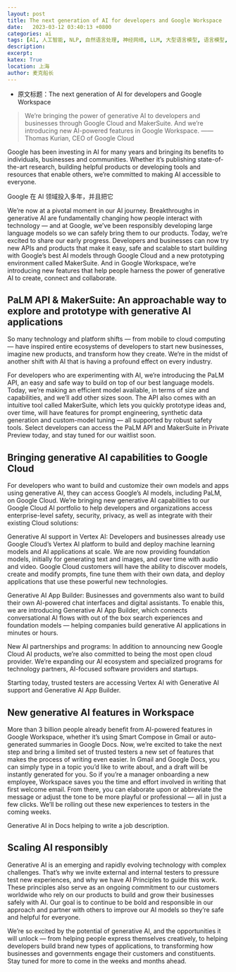 ```yaml
---
layout: post
title: The next generation of AI for developers and Google Workspace
date:   2023-03-12 03:40:13 +0800
categories: ai
tags: [AI, 人工智能, NLP, 自然语言处理, 神经网络, LLM, 大型语言模型, 语言模型, 大模型]
description: 
excerpt: 
katex: True
location: 上海
author: 麦克船长
---
```


* 原文标题：The next generation of AI for developers and Google Workspace

> We’re bringing the power of generative AI to developers and businesses through Google Cloud and MakerSuite. And we’re introducing new AI-powered features in Google Workspace. —— Thomas Kurian, CEO of Google Cloud

Google has been investing in AI for many years and bringing its benefits to individuals, businesses and communities. Whether it’s publishing state-of-the-art research, building helpful products or developing tools and resources that enable others, we’re committed to making AI accessible to everyone.

Google 在 AI 领域投入多年，并且把它

We’re now at a pivotal moment in our AI journey. Breakthroughs in generative AI are fundamentally changing how people interact with technology — and at Google, we’ve been responsibly developing large language models so we can safely bring them to our products. Today, we’re excited to share our early progress. Developers and businesses can now try new APIs and products that make it easy, safe and scalable to start building with Google’s best AI models through Google Cloud and a new prototyping environment called MakerSuite. And in Google Workspace, we’re introducing new features that help people harness the power of generative AI to create, connect and collaborate.

## PaLM API & MakerSuite: An approachable way to explore and prototype with generative AI applications

So many technology and platform shifts — from mobile to cloud computing — have inspired entire ecosystems of developers to start new businesses, imagine new products, and transform how they create. We’re in the midst of another shift with AI that is having a profound effect on every industry.

For developers who are experimenting with AI, we’re introducing the PaLM API, an easy and safe way to build on top of our best language models. Today, we’re making an efficient model available, in terms of size and capabilities, and we’ll add other sizes soon. The API also comes with an intuitive tool called MakerSuite, which lets you quickly prototype ideas and, over time, will have features for prompt engineering, synthetic data generation and custom-model tuning — all supported by robust safety tools. Select developers can access the PaLM API and MakerSuite in Private Preview today, and stay tuned for our waitlist soon.

## Bringing generative AI capabilities to Google Cloud

For developers who want to build and customize their own models and apps using generative AI, they can access Google’s AI models, including PaLM, on Google Cloud. We’re bringing new generative AI capabilities to our Google Cloud AI portfolio to help developers and organizations access enterprise-level safety, security, privacy, as well as integrate with their existing Cloud solutions:

Generative AI support in Vertex AI: Developers and businesses already use Google Cloud’s Vertex AI platform to build and deploy machine learning models and AI applications at scale. We are now providing foundation models, initially for generating text and images, and over time with audio and video. Google Cloud customers will have the ability to discover models, create and modify prompts, fine tune them with their own data, and deploy applications that use these powerful new technologies.

Generative AI App Builder: Businesses and governments also want to build their own AI-powered chat interfaces and digital assistants. To enable this, we are introducing Generative AI App Builder, which connects conversational AI flows with out of the box search experiences and foundation models — helping companies build generative AI applications in minutes or hours.

New AI partnerships and programs: In addition to announcing new Google Cloud AI products, we’re also committed to being the most open cloud provider. We’re expanding our AI ecosystem and specialized programs for technology partners, AI-focused software providers and startups.

Starting today, trusted testers are accessing Vertex AI with Generative AI support and Generative AI App Builder.

## New generative AI features in Workspace

More than 3 billion people already benefit from AI-powered features in Google Workspace, whether it’s using Smart Compose in Gmail or auto-generated summaries in Google Docs. Now, we’re excited to take the next step and bring a limited set of trusted testers a new set of features that makes the process of writing even easier. In Gmail and Google Docs, you can simply type in a topic you’d like to write about, and a draft will be instantly generated for you. So if you’re a manager onboarding a new employee, Workspace saves you the time and effort involved in writing that first welcome email. From there, you can elaborate upon or abbreviate the message or adjust the tone to be more playful or professional — all in just a few clicks. We’ll be rolling out these new experiences to testers in the coming weeks.

Generative AI in Docs helping to write a job description.

## Scaling AI responsibly

Generative AI is an emerging and rapidly evolving technology with complex challenges. That’s why we invite external and internal testers to pressure test new experiences, and why we have AI Principles to guide this work. These principles also serve as an ongoing commitment to our customers worldwide who rely on our products to build and grow their businesses safely with AI. Our goal is to continue to be bold and responsible in our approach and partner with others to improve our AI models so they’re safe and helpful for everyone.

We’re so excited by the potential of generative AI, and the opportunities it will unlock — from helping people express themselves creatively, to helping developers build brand new types of applications, to transforming how businesses and governments engage their customers and constituents. Stay tuned for more to come in the weeks and months ahead.
